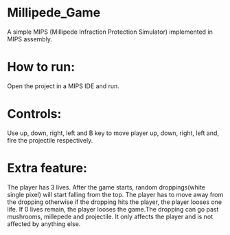 # Millipede_Game 
A simple MIPS (Millipede Infraction Protection Simulator) implemented in MIPS assembly.  

# How to run:
Open the project in a MIPS IDE and run.

# Controls:
Use up, down, right, left and B key to move player up, down, right, left and, fire the projectile respectively.  

# Extra feature:
The player has 3 lives. After the game starts, random droppings(white single pixel) will start
falling from the top. The player has to move away from the dropping otherwise if the dropping
hits the player, the player looses one life. If 0 lives remain, the player looses the game.The dropping can go past mushrooms, millepede and projectile. It only affects the player and is not affected by anything else. 






